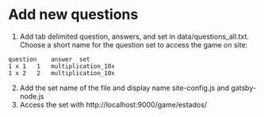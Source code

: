 # Add new questions

1. Add tab delimited question, answers, and set in data/questions_all.txt. Choose a short name for the question set to access the game on site:

```
question    answer  set
1 x 1   1   multiplication_10x
1 x 2   2   multiplication_10x
```

2. Add the set name of the file and display name site-config.js and gatsby-node.js
3. Access the set with http://localhost:9000/game/estados/

